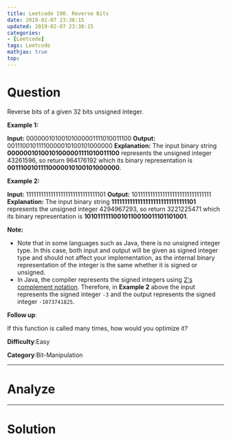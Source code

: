 ```yaml
---
title: Leetcode 190. Reverse Bits
date: 2019-02-07 23:38:15
updated: 2019-02-07 23:38:15
categories: 
- [Leetcode]
tags: Leetcode
mathjax: true
top:
---
```


# Question

Reverse bits of a given 32 bits unsigned integer.

**Example 1:**

**Input:** 00000010100101000001111010011100
**Output:** 00111001011110000010100101000000
**Explanation:** The input binary string **00000010100101000001111010011100** represents the unsigned integer 43261596, so return 964176192 which its binary representation is **00111001011110000010100101000000**.

**Example 2:**

**Input:** 11111111111111111111111111111101
**Output:** 10111111111111111111111111111111
**Explanation:** The input binary string **11111111111111111111111111111101** represents the unsigned integer 4294967293, so return 3221225471 which its binary representation is **10101111110010110010011101101001**.

**Note:**

-   Note that in some languages such as Java, there is no unsigned integer type. In this case, both input and output will be given as signed integer type and should not affect your implementation, as the internal binary representation of the integer is the same whether it is signed or unsigned.
-   In Java, the compiler represents the signed integers using  [2's complement notation](https://en.wikipedia.org/wiki/Two%27s_complement). Therefore, in  **Example 2** above the input represents the signed integer  `-3` and the output represents the signed integer  `-1073741825`.

**Follow up**:

If this function is called many times, how would you optimize it?

**Difficulty**:Easy

**Category**:Bit-Manipulation

<!-- more -->

------------

# Analyze

------------

# Solution

```cpp

```